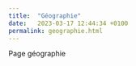 ```yaml
---
title:  "Géographie"
date:   2023-03-17 12:44:34 +0100
permalink: geographie.html
---
```

Page géographie
